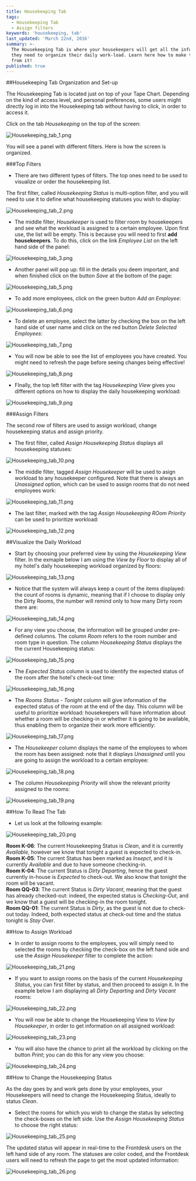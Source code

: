 ```yaml
---
title: Housekeeping Tab
tags:
  - Housekeeping Tab
  - Assign filters
keywords: 'housekeeping, tab'
last_updated: 'March 22nd, 2016'
summary: >-
  The Housekeeping Tab is where your housekeepers will get all the information
  they need to organize their daily work-load. Learn here how to make the most
  from it!
published: true
---
```

  


##Housekeeping Tab Organization and Set-up 

The Housekeeping Tab is located just on top of your Tape Chart. Depending on the kind of  access level, and personal preferences, some users might directly log in into the Housekeeping tab without having to click, in order to access it.  

Click on the tab _Housekeeping_ on the top of the screen:  

![Housekeeping_tab_1.png]({{site.baseurl}}/images/Housekeeping_tab_1.png)


You will see a panel with different filters. Here is how the screen is organized.  


###Top Filters 


- There are two different types of filters. The top ones need to be used to visualize or order the housekeeping list.  

The first filter, called _Housekeeping Status_ is multi-option filter, and you will need to use it to define what housekeeping statuses you wish to display:  


![Housekeeping_tab_2.png]({{site.baseurl}}/images/Housekeeping_tab_2.png)    


- The middle filter, _Housekeeper_ is used to filter room by housekeepers and see what the workload is assigned to a certain employee. Upon first use, the list will be empty. This is because you will need to first **add housekeepers**. To do this, click on the link _Employee List_ on the left hand side of the panel:  

![Housekeeping_tab_3.png]({{site.baseurl}}/images/Housekeeping_tab_3.png)  


- Another panel will pop up: fill in the details you deem important, and when finished click on the button _Save_ at the bottom of the page:  

![Housekeeping_tab_5.png]({{site.baseurl}}/images/Housekeeping_tab_5.png)


- To add more employees, click on the green button _Add an Employee_:  


![Housekeeping_tab_6.png]({{site.baseurl}}/images/Housekeeping_tab_6.png)  


- To delete an employee, select the latter by checking the box on the left hand side of user name and click on the red button _Delete Selected Employees_:  


![Housekeeping_tab_7.png]({{site.baseurl}}/images/Housekeeping_tab_7.png)  


- You will now be able to see the list of employees you have created. You might need to refresh the page before seeing changes being effective!

![Housekeeping_tab_8.png]({{site.baseurl}}/images/Housekeeping_tab_8.png)  


- FInally, the top left filter with the tag _Housekeeping View_ gives you different options on how to display the daily housekeeping workload:  

![Housekeeping_tab_9.png]({{site.baseurl}}/images/Housekeeping_tab_9.png)  



###Assign Filters  

The second row of filters are used to assign workload, change housekeeping status and assign priority.  

- The first filter, called _Assign Housekeeping Status_ displays all housekeeping statuses:  

![Housekeeping_tab_10.png]({{site.baseurl}}/images/Housekeeping_tab_10.png)  


- The middle filter, tagged _Assign Housekeeper_ will be used to asign workload to any housekeeper configured. Note that there is always an _Unassigned_ option, which can be used to assign rooms that do not need employees work:  

![Housekeeping_tab_11.png]({{site.baseurl}}/images/Housekeeping_tab_11.png)


- The last filter, marked with the tag _Assign Housekeeping ROom Priority_ can be used to prioritize workload:  


![Housekeeping_tab_12.png]({{site.baseurl}}/images/Housekeeping_tab_12.png)  


##Visualize the Daily Workload 

- Start by choosing your preferred view by using the _Housekeeping View_ filter. In the exmaple below I am using the _View by Floor_ to display all of my hotel's daily housekeeping workload organized by floors:  


![Housekeeping_tab_13.png]({{site.baseurl}}/images/Housekeeping_tab_13.png)  


- Notice that the system will always keep a count of the items displayed: the count of rooms is dynamic, meaning that if I choose to display only the Dirty Rooms, the number will remind only to how many Dirty room there are:  


![Housekeeping_tab_14.png]({{site.baseurl}}/images/Housekeeping_tab_14.png)  


- For any view you choose, the information will be grouped under pre-defined columns. The column _Room_ refers to the room number and room type in question. The column _Housekeeping Status_ displays the the current Housekeeping status:  


![Housekeeping_tab_15.png]({{site.baseurl}}/images/Housekeeping_tab_15.png)  


- The _Expected Status_ column is used to identify the expected status of the room after the hotel's check-out time:  


![Housekeeping_tab_16.png]({{site.baseurl}}/images/Housekeeping_tab_16.png)  


- The _Rooms Status - Tonight_  column will give information of the expected status of the room at the end of the day. This column will be useful to prioritize workload: housekeepers will have information about whether a room will be checking-in or whether it is going to be available, thus enabling them to organize their work more efficiently:  


![Housekeeping_tab_17.png]({{site.baseurl}}/images/Housekeeping_tab_17.png)  


- The _Housekeeper_ column displays the name of the employees to whom the room has been assigned: note that it displays _Unassigned_ until you are going to assign the workload to a certain employee:  


![Housekeeping_tab_18.png]({{site.baseurl}}/images/Housekeeping_tab_18.png)  


- The column _Housekeeping Priority_ will show the relevant priority assigned to the rooms:  


![Housekeeping_tab_19.png]({{site.baseurl}}/images/Housekeeping_tab_19.png)



##How To Read The Tab 

- Let us look at the following example:  


![Housekeeping_tab_20.png]({{site.baseurl}}/images/Housekeeping_tab_20.png)  


**Room K-06**: The current Housekeeping Status is _Clean_, and it is currently _Available_, however we know that tonight a guest is expected to check-in.  
**Room K-05**: The current Status has been marked as _Insepct_, and it is currently _Available_ and due to have someone checking-in.  
**Room K-04**: The current Status is _Dirty Departing_, hence the guest currently in-house is _Expected_ to check-out. We also know that tonight the room will be vacant.  
**Room QQ-03**:  The current Status is _Dirty Vacant_, meaning that the guest has already checked-out: indeed, the expected status is _Checking-Out_, and we know that a guest will be checking-in the room tonight.  
**Room QQ-01**: The current Status is _Dirty_, as the guest is not due to check-out today. Indeed, both expected status at check-out time and the status tonight is _Stay Over_.
 
 

##How to Assign Workload 

- In order to assign rooms to the employees, you will simply need to selected the rooms by checking the check-box on the left hand side and use the _Assign Housekeeper_ filter to complete the action:  


![Housekeeping_tab_21.png]({{site.baseurl}}/images/Housekeeping_tab_21.png)  


- If you want to assign rooms on the basis of the current _Housekeeping Status_, you can first filter by status, and then proceed to assign it. In the example below I am displaying all _Dirty Departing_ and _Dirty Vacant_ rooms:  



![Housekeeping_tab_22.png]({{site.baseurl}}/images/Housekeeping_tab_22.png)  



- You will now be able to change the Housekeeping View to _View by Housekeeper_, in order to get information on all assigned workload:  


![Housekeeping_tab_23.png]({{site.baseurl}}/images/Housekeeping_tab_23.png)  


- You will also have the chance to print all the workload by clicking on the button _Print_; you can do this for any view you choose:  


![Housekeeping_tab_24.png]({{site.baseurl}}/images/Housekeeping_tab_24.png)  


##How to Change the Housekeeping Status

As the day goes by and work gets done by your employees, your Housekeepers will need to change the Housekeeping Status, ideally to status _Clean_.

- Select the rooms for which you wish to change the status by selecting the check-boxes on the left side. Use the _Assign Housekeeping Status_ to choose the right status:  


![Housekeeping_tab_25.png]({{site.baseurl}}/images/Housekeeping_tab_25.png)


The updated status will appear in real-time to the Frontdesk users on the left hand side of any room. The statuses are color coded, and the Frontdesk users will need to refresh the page to get the most updated information: 

![Housekeeping_tab_26.png]({{site.baseurl}}/images/Housekeeping_tab_26.png)
